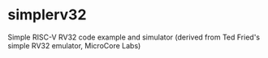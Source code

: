# simplerv32
Simple RISC-V RV32 code example and simulator (derived from Ted Fried's simple RV32 emulator, MicroCore Labs)

